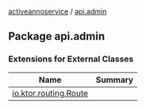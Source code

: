 [activeannoservice](../index.md) / [api.admin](./index.md)

## Package api.admin

### Extensions for External Classes

| Name | Summary |
|---|---|
| [io.ktor.routing.Route](io.ktor.routing.-route/index.md) |  |
